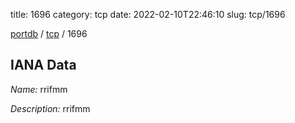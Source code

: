 title: 1696
category: tcp
date: 2022-02-10T22:46:10
slug: tcp/1696

[portdb](/) / [tcp](/category/tcp.html) / 1696


## IANA Data

_Name:_ rrifmm

_Description:_ rrifmm

